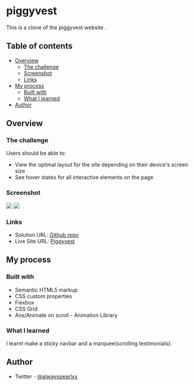 # piggyvest
This is a clone of the piggyvest website [](https://piggyvest-delta.vercel.app/).
## Table of contents

- [Overview](#overview)
  - [The challenge](#the-challenge)
  - [Screenshot](#screenshot)
  - [Links](#links)
- [My process](#my-process)
  - [Built with](#built-with)
  - [What I learned](#what-i-learned)
- [Author](#author)


## Overview

### The challenge

Users should be able to:

- View the optimal layout for the site depending on their device's screen size
- See hover states for all interactive elements on the page

### Screenshot

![](./images/)
![](./images/)

### Links

- Solution URL: [Github repo](https://github.com/iampearlep/piggyvest)
- Live Site URL: [Piggyvest](https://piggyvest-delta.vercel.app/)

## My process

### Built with

- Semantic HTML5 markup
- CSS custom properties
- Flexbox
- CSS Grid
- Aos/Animate on scroll - Animation Library

### What I learned

I learnt make a sticky navbar and a marquee(scrolling testimonials).

## Author

- Twitter - [@alwayspearlxx](https://www.twitter.com/alwayspearlxx)
